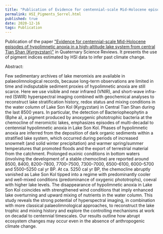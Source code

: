 ```yaml
---
title: "Publication of Evidence for centennial-scale Mid-Holocene episodes of hypolimnetic anoxia in a high-altitude lake system from central Tian Shan (Kyrgyzstan)"
permalink: HSI_Pigments_Sorrel.html
published: true
date: 2020-12-16
tags: Publication
---
```


Publication of the paper <a href="https://www.sciencedirect.com/science/article/abs/pii/S0277379120307101?dgcid=rss_sd_all">"Evidence for centennial-scale Mid-Holocene episodes of hypolimnetic anoxia in a high-altitude lake system from central Tian Shan (Kyrgyzstan)"</a> in Quaternary Science Reviews. It presents the use of pigment indices estimated by HSI data to infer past climate change.

Abstract:

Few sedimentary archives of lake meromixis are available in palaeolimnological records, because long-term observations are limited in time and indisputable sediment proxies of hypolimnetic anoxia are still scarce. Here we use visible and near infrared (VNIR), and short-wave infra-red (SWIR) hyperspectral imaging combined with geochemical analyses to reconstruct lake stratification history, redox status and mixing conditions in the water column of Lake Son Kol (Kyrgyzstan) in Central Tian Shan during the last 8500 years. In particular, the detection of Bacteriopheophytin a (Bphe a), a pigment produced by anoxygenic phototrophic bacteria at the chemocline of meromictic lakes, emphasizes episodes of multi-decadal to centennial hypolimnetic anoxia in Lake Son Kol. Phases of hypolimnetic anoxia are inferred from the deposition of dark organic sediments within a stratified lake system, which occurred during periods of increased snowmelt (and solid winter precipitation) and warmer spring/summer temperatures that promoted floods and the export of terrestrial material from the catchment. Prolonged euxinic conditions in bottom waters (involving the development of a stable chemocline) are reported around 8500, 8400, 8200–7800, 7700–7500, 7300–7000, 6500–6100, 6000–5700 and 5500–5250 cal yr BP. At ca. 5250 cal yr BP, the chemocline abruptly vanished as Lake Son Kol tipped into a regime with predominantly cooler and well-mixed conditions (predominance of oxygenic phototrophs), coeval with higher lake levels. The disappearance of hypolimnetic anoxia in Lake Son Kol coincides with strengthened wind conditions that imply enhanced lake overturning and upward mixing of nutrients in the water column. This study reveals the strong potential of hyperspectral imaging, in combination with more classical palaeolimnological approaches, to reconstruct the lake trophic and mixing history and explore the controlling mechanisms at work on decadal to centennial timescales. Our results outline how abrupt ecosystem changes may occur even in the absence of anthropogenic climate change.
